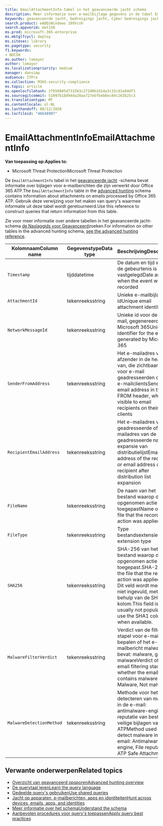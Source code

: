 ```yaml
---
title: EmailAttachmentInfo-tabel in het geavanceerde jacht schema
description: Meer informatie over e-mailbijlage gegevens in de tabel EmailAttachmentInfo van het schema geavanceerde jacht
keywords: geavanceerde jacht, bedreigings jacht, Cyber bedreigings jacht, Microsoft Threat Protection, Microsoft 365, MTP, m365, Search, query, Telemetry, schema Reference, kusto, Table, Column, datatype, een beschrijving, EmailAttachmentInfo, e-mail type, naam van schadelijke software verdict
search.product: eADQiWindows 10XVcnh
search.appverid: met150
ms.prod: microsoft-365-enterprise
ms.mktglfcycl: deploy
ms.sitesec: library
ms.pagetype: security
f1.keywords:
- NOCSH
ms.author: lomayor
author: lomayor
ms.localizationpriority: medium
manager: dansimp
audience: ITPro
ms.collection: M365-security-compliance
ms.topic: article
ms.openlocfilehash: 2f050885d731563c27100b2d14a3c32cd1a84df1
ms.sourcegitcommit: 51097b18d94da20aa727ebfbeb6ec84c263b25c3
ms.translationtype: MT
ms.contentlocale: nl-NL
ms.lasthandoff: 08/12/2020
ms.locfileid: "46648907"
---
```

# <a name="emailattachmentinfo"></a><span data-ttu-id="0f194-104">EmailAttachmentInfo</span><span class="sxs-lookup"><span data-stu-id="0f194-104">EmailAttachmentInfo</span></span>

<span data-ttu-id="0f194-105">**Van toepassing op:**</span><span class="sxs-lookup"><span data-stu-id="0f194-105">**Applies to:**</span></span>
- <span data-ttu-id="0f194-106">Microsoft Threat Protection</span><span class="sxs-lookup"><span data-stu-id="0f194-106">Microsoft Threat Protection</span></span>



<span data-ttu-id="0f194-107">De `EmailAttachmentInfo` tabel in het [geavanceerde jacht](advanced-hunting-overview.md) -schema bevat informatie over bijlagen voor e-mailberichten die zijn verwerkt door Office 365 ATP.</span><span class="sxs-lookup"><span data-stu-id="0f194-107">The `EmailAttachmentInfo` table in the [advanced hunting](advanced-hunting-overview.md) schema contains information about attachments on emails processed by Office 365 ATP.</span></span> <span data-ttu-id="0f194-108">Gebruik deze verwijzing voor het maken van query's waarmee informatie uit deze tabel wordt geretourneerd.</span><span class="sxs-lookup"><span data-stu-id="0f194-108">Use this reference to construct queries that return information from this table.</span></span>

<span data-ttu-id="0f194-109">Zie voor meer informatie over andere tabellen in het geavanceerde jacht-schema [de Naslaggids voor Geavanceerd](advanced-hunting-schema-tables.md)zoeken.</span><span class="sxs-lookup"><span data-stu-id="0f194-109">For information on other tables in the advanced hunting schema, [see the advanced hunting reference](advanced-hunting-schema-tables.md).</span></span>

| <span data-ttu-id="0f194-110">Kolomnaam</span><span class="sxs-lookup"><span data-stu-id="0f194-110">Column name</span></span> | <span data-ttu-id="0f194-111">Gegevenstype</span><span class="sxs-lookup"><span data-stu-id="0f194-111">Data type</span></span> | <span data-ttu-id="0f194-112">Beschrijving</span><span class="sxs-lookup"><span data-stu-id="0f194-112">Description</span></span> |
|-------------|-----------|-------------|
| `Timestamp` | <span data-ttu-id="0f194-113">tijd</span><span class="sxs-lookup"><span data-stu-id="0f194-113">datetime</span></span> | <span data-ttu-id="0f194-114">De datum en tijd waarop de gebeurtenis is vastgelegd</span><span class="sxs-lookup"><span data-stu-id="0f194-114">Date and time when the event was recorded</span></span> |
| `AttachmentId` | <span data-ttu-id="0f194-115">tekenreeks</span><span class="sxs-lookup"><span data-stu-id="0f194-115">string</span></span> | <span data-ttu-id="0f194-116">Unieke e-mailbijlage-id</span><span class="sxs-lookup"><span data-stu-id="0f194-116">Unique email attachment identifier</span></span> |
| `NetworkMessageId` | <span data-ttu-id="0f194-117">tekenreeks</span><span class="sxs-lookup"><span data-stu-id="0f194-117">string</span></span> | <span data-ttu-id="0f194-118">Unieke id voor de e-mail, gegenereerd door Microsoft 365</span><span class="sxs-lookup"><span data-stu-id="0f194-118">Unique identifier for the email, generated by Microsoft 365</span></span> |
| `SenderFromAddress` | <span data-ttu-id="0f194-119">tekenreeks</span><span class="sxs-lookup"><span data-stu-id="0f194-119">string</span></span> | <span data-ttu-id="0f194-120">Het e-mailadres van de afzender in de header van, die zichtbaar is voor e-mail geadresseerden op de e-mailclients</span><span class="sxs-lookup"><span data-stu-id="0f194-120">Sender email address in the FROM header, which is visible to email recipients on their email clients</span></span> |
| `RecipientEmailAddress` | <span data-ttu-id="0f194-121">tekenreeks</span><span class="sxs-lookup"><span data-stu-id="0f194-121">string</span></span> | <span data-ttu-id="0f194-122">Het e-mailadres van de geadresseerde of het e-mailadres van de geadresseerde na expansie van distributielijst</span><span class="sxs-lookup"><span data-stu-id="0f194-122">Email address of the recipient, or email address of the recipient after distribution list expansion</span></span> |
| `FileName` | <span data-ttu-id="0f194-123">tekenreeks</span><span class="sxs-lookup"><span data-stu-id="0f194-123">string</span></span> | <span data-ttu-id="0f194-124">De naam van het bestand waarop de opgenomen actie is toegepast</span><span class="sxs-lookup"><span data-stu-id="0f194-124">Name of the file that the recorded action was applied to</span></span> |
| `FileType` | <span data-ttu-id="0f194-125">tekenreeks</span><span class="sxs-lookup"><span data-stu-id="0f194-125">string</span></span> | <span data-ttu-id="0f194-126">Type bestandsextensie</span><span class="sxs-lookup"><span data-stu-id="0f194-126">File extension type</span></span> |
| `SHA256` | <span data-ttu-id="0f194-127">tekenreeks</span><span class="sxs-lookup"><span data-stu-id="0f194-127">string</span></span> | <span data-ttu-id="0f194-128">SHA-256 van het bestand waarop de opgenomen actie is toegepast.</span><span class="sxs-lookup"><span data-stu-id="0f194-128">SHA-256 of the file that the recorded action was applied to.</span></span> <span data-ttu-id="0f194-129">Dit veld wordt meestal niet ingevuld, met behulp van de SHA1-kolom.</span><span class="sxs-lookup"><span data-stu-id="0f194-129">This field is usually not populated — use the SHA1 column when available.</span></span> |
| `MalwareFilterVerdict` | <span data-ttu-id="0f194-130">tekenreeks</span><span class="sxs-lookup"><span data-stu-id="0f194-130">string</span></span> | <span data-ttu-id="0f194-131">Verdict van de filters stapel voor e-mail om te bepalen of het e-mailbericht malware bevat: malware, geen malware</span><span class="sxs-lookup"><span data-stu-id="0f194-131">Verdict of the email filtering stack on whether the email contains malware: Malware, Not malware</span></span> |
| `MalwareDetectionMethod` | <span data-ttu-id="0f194-132">tekenreeks</span><span class="sxs-lookup"><span data-stu-id="0f194-132">string</span></span> | <span data-ttu-id="0f194-133">Methode voor het detecteren van malware in de e-mail: antimalware-engine, reputatie van bestanden, veilige bijlagen van ATP</span><span class="sxs-lookup"><span data-stu-id="0f194-133">Method used to detect malware in the email: Antimalware engine, File reputation, ATP Safe Attachments</span></span> |

## <a name="related-topics"></a><span data-ttu-id="0f194-134">Verwante onderwerpen</span><span class="sxs-lookup"><span data-stu-id="0f194-134">Related topics</span></span>
- [<span data-ttu-id="0f194-135">Overzicht van geavanceerd opsporen</span><span class="sxs-lookup"><span data-stu-id="0f194-135">Advanced hunting overview</span></span>](advanced-hunting-overview.md)
- [<span data-ttu-id="0f194-136">De querytaal leren</span><span class="sxs-lookup"><span data-stu-id="0f194-136">Learn the query language</span></span>](advanced-hunting-query-language.md)
- [<span data-ttu-id="0f194-137">Gedeelde query's gebruiken</span><span class="sxs-lookup"><span data-stu-id="0f194-137">Use shared queries</span></span>](advanced-hunting-shared-queries.md)
- [<span data-ttu-id="0f194-138">Jacht op apparaten, e-mailberichten, apps en identiteiten</span><span class="sxs-lookup"><span data-stu-id="0f194-138">Hunt across devices, emails, apps, and identities</span></span>](advanced-hunting-query-emails-devices.md)
- [<span data-ttu-id="0f194-139">Meer informatie over het schema</span><span class="sxs-lookup"><span data-stu-id="0f194-139">Understand the schema</span></span>](advanced-hunting-schema-tables.md)
- [<span data-ttu-id="0f194-140">Aanbevolen procedures voor query's toepassen</span><span class="sxs-lookup"><span data-stu-id="0f194-140">Apply query best practices</span></span>](advanced-hunting-best-practices.md)
